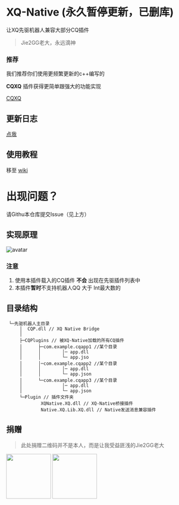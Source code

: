 # XQ-Native (永久暂停更新，已删库)
让XQ先驱机器人兼容大部分CQ插件
> Jie2GG老大，永远滴神

### 推荐
我们推荐你们使用更频繁更新的c++编写的

**CQXQ** 插件获得更简单跟强大的功能实现

[CQXQ](https://github.com/w4123/CQXQ/)

## 更新日志
[点我](https://github.com/heerheer/XQ-Native/wiki/%E6%9B%B4%E6%96%B0%E6%97%A5%E5%BF%97)


## 使用教程
移至 [wiki](https://github.com/heerheer/XQ-Native/wiki)

# 出现问题？
请Githu本仓库提交Issue（见上方）

## 实现原理
![avatar](https://s1.ax1x.com/2020/08/07/aW3f8s.png)

### 注意
1. 使用本插件载入的CQ插件 **不会** 出现在先驱插件列表中
2. 本插件**暂时**不支持机器人QQ 大于 Int最大数的


## 目录结构

```
 └─先驱机器人主目录
     │  CQP.dll // XQ Native Bridge
     │
     ├─CQPlugins // 被XQ-Native加载的所有CQ插件
     │      ├─com.example.cqapp1 //某个目录
     │      │        │─ app.dll
     │      │        └─ app.jso
     │      │─com.example.cqapp2 //某个目录
     │      │        │─ app.dll
     │      │        └─ app.json
     │      └─com.example.cqapp3 //某个目录
     │               │─ app.dll
     │               └─ app.json
     └─Plugin // 插件文件夹
             XQNative.XQ.dll // XQ-Native桥接插件
             Native.XQ.Lib.XQ.dll // Native发送消息兼容插件
```

## 捐赠
> 此处捐赠二维码并不是本人，而是让我受益匪浅的Jie2GG老大
<img src="https://camo.githubusercontent.com/1d7bc1dd353cded28f993fd208e8347786c4be38/68747470733a2f2f6a69653267672e6769746875622e696f2f496d6167652f5765436861742e706e67" width="120">
<img src="https://camo.githubusercontent.com/9d1998e384f4f5a0e494271d639a4beb1c9823d9/68747470733a2f2f6a69653267672e6769746875622e696f2f496d6167652f416c69506c61792e706e67" width="120">
